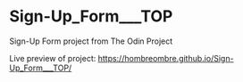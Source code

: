 # Sign-Up_Form___TOP
Sign-Up Form project from The Odin Project

Live preview of project:
https://hombreombre.github.io/Sign-Up_Form___TOP/